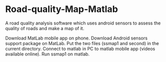 # Road-quality-Map-Matlab
A road quality analysis software which uses android sensors to assess the quality of roads and make a map of it.

Download MatLab mobile app on phone. Download Android sensors support package on MatLab. Put the two files (ssmap1 and second) in the current directory. Connect to matlab in PC to matlab mobile app (videos available online). Run ssmap1 on matlab.

